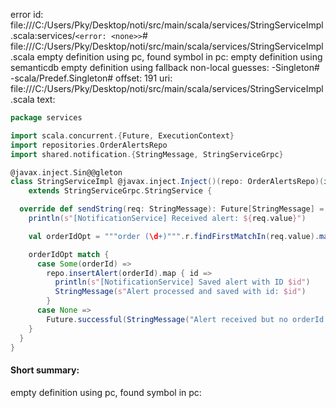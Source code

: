 error id: file:///C:/Users/Pky/Desktop/noti/src/main/scala/services/StringServiceImpl.scala:services/`<error: <none>>`#
file:///C:/Users/Pky/Desktop/noti/src/main/scala/services/StringServiceImpl.scala
empty definition using pc, found symbol in pc: 
empty definition using semanticdb
empty definition using fallback
non-local guesses:
	 -Singleton#
	 -scala/Predef.Singleton#
offset: 191
uri: file:///C:/Users/Pky/Desktop/noti/src/main/scala/services/StringServiceImpl.scala
text:
```scala
package services

import scala.concurrent.{Future, ExecutionContext}
import repositories.OrderAlertsRepo
import shared.notification.{StringMessage, StringServiceGrpc}

@javax.inject.Sin@@gleton
class StringServiceImpl @javax.inject.Inject()(repo: OrderAlertsRepo)(implicit ec: ExecutionContext)
    extends StringServiceGrpc.StringService {

  override def sendString(req: StringMessage): Future[StringMessage] = {
    println(s"[NotificationService] Received alert: ${req.value}")

    val orderIdOpt = """order (\d+)""".r.findFirstMatchIn(req.value).map(_.group(1))

    orderIdOpt match {
      case Some(orderId) =>
        repo.insertAlert(orderId).map { id =>
          println(s"[NotificationService] Saved alert with ID $id")
          StringMessage(s"Alert processed and saved with id: $id")
        }
      case None =>
        Future.successful(StringMessage("Alert received but no orderId found"))
    }
  }
}

```


#### Short summary: 

empty definition using pc, found symbol in pc: 